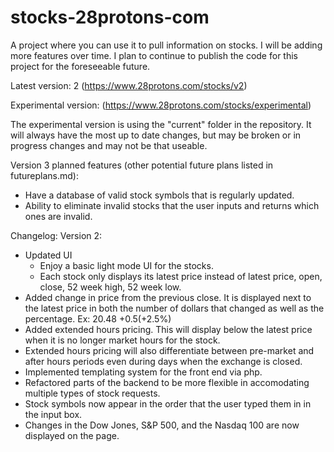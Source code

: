 # stocks-28protons-com
A project where you can use it to pull information on stocks. I will be adding more features over time. I plan to continue to publish the code for this project for the foreseeable future.

Latest version: 2 (https://www.28protons.com/stocks/v2)

Experimental version: (https://www.28protons.com/stocks/experimental)

The experimental version is using the "current" folder in the repository. It will always have the most up to date changes, but may be broken or in progress changes and may not be that useable.

Version 3 planned features (other potential future plans listed in futureplans.md):
- Have a database of valid stock symbols that is regularly updated.
- Ability to eliminate invalid stocks that the user inputs and returns which ones are invalid.

Changelog:
Version 2:
- Updated UI
    - Enjoy a basic light mode UI for the stocks.
    - Each stock only displays its latest price instead of latest price, open, close, 52 week high, 52 week low.
- Added change in price from the previous close. It is displayed next to the latest price in both the number of dollars that changed as well as the percentage. Ex: 20.48 +0.5(+2.5%)
- Added extended hours pricing. This will display below the latest price when it is no longer market hours for the stock.
- Extended hours pricing will also differentiate between pre-market and after hours periods even during days when the exchange is closed.
- Implemented templating system for the front end via php.
- Refactored parts of the backend to be more flexible in accomodating multiple types of stock requests.
- Stock symbols now appear in the order that the user typed them in in the input box.
- Changes in the Dow Jones, S&P 500, and the Nasdaq 100 are now displayed on the page.
